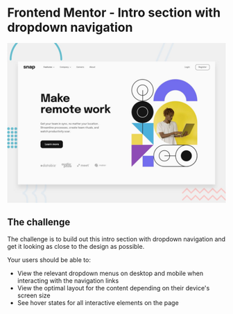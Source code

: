 # Frontend Mentor - Intro section with dropdown navigation

![Design preview for the Intro section with dropdown navigation coding challenge](./design/desktop-preview.jpg)

## The challenge

The challenge is to build out this intro section with dropdown navigation and get it looking as close to the design as possible.

Your users should be able to:

- View the relevant dropdown menus on desktop and mobile when interacting with the navigation links
- View the optimal layout for the content depending on their device's screen size
- See hover states for all interactive elements on the page

